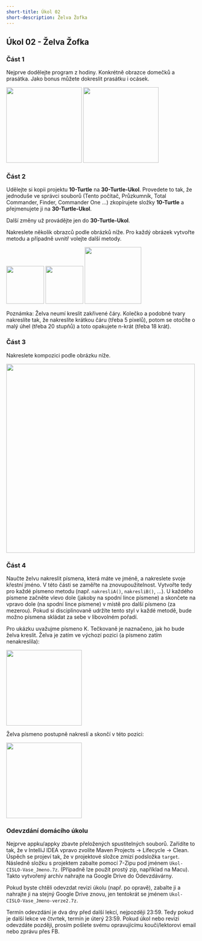 ```yaml
---
short-title: Úkol 02
short-description: Želva Žofka
---
```

Úkol 02 - Želva Žofka
---------------------

### Část 1

Nejprve dodělejte program z hodiny. Konkrétně obrazce domečků a prasátka.
Jako bonus můžete dokreslit prasátku i ocásek.

<img src="img/ukol02-domecek.svg" height="200" />

<img src="img/ukol02-prasatko.svg" width="200" />


### Část 2

Udělejte si kopii projektu **10-Turtle** na **30-Turtle-Ukol**.
Provedete to tak, že jednoduše ve správci souborů
(Tento počítač, Průzkumník, Total Commander, Finder, Commander One ...)
zkopírujete složky **10-Turtle** a přejmenujete ji na **30-Turtle-Ukol**.

Další změny už provádějte jen do **30-Turtle-Ukol**.

Nakreslete několik obrazců podle obrázků níže.
Pro každý obrázek vytvořte metodu a případně uvnitř volejte další
metody.

<img src="img/ukol02-osmiuhelnik.svg" width="100" />

<img src="img/ukol02-kolecko.svg" height="100" />

<img src="img/ukol02-slunicko.svg" height="150" />

Poznámka: Želva neumí kreslit zakřivené čáry.
Kolečko a podobné tvary nakreslíte tak,
že nakreslíte krátkou čáru (třeba 5 pixelů),
potom se otočíte o malý úhel (třeba 20 stupňů)
a toto opakujete n-krát (třeba 18 krát).


### Část 3

Nakreslete kompozici podle obrázku níže.

<img src="img/ukol02-vesnice.svg" height="500" />


### Část 4

Naučte želvu nakreslit písmena, která máte ve jméně, a nakreslete svoje křestní jméno.
V této části se zaměřte na znovupoužitelnost.
Vytvořte tedy pro každé písmeno metodu (např. `nakresliA()`, `nakresliB()`, ...).
U každého písmene začněte vlevo dole (jakoby na spodní lince písmene) a skončete na vpravo dole (na spodní lince písmene) v místě pro další písmeno (za mezerou).
Pokud si disciplinovaně udržíte tento styl v každé metodě, bude možno písmena skládat za sebe v libovolném pořadí.

Pro ukázku uvažujme písmeno K. Tečkovaně je naznačeno, jak ho bude želva kreslit. Želva je zatím ve výchozí pozici (a písmeno zatím nenakreslila):

<img src="img/ukol02-pismeno-zacatek.svg" height="200" />


Želva písmeno postupně nakreslí a skončí v této pozici:

<img src="img/ukol02-pismeno-konec.svg" height="200" />



### Odevzdání domácího úkolu

Nejprve appku/appky zbavte přeložených spustitelných souborů.
Zařídíte to tak, že v IntelliJ IDEA vpravo zvolíte
Maven Projects -> Lifecycle -> Clean.
Úspěch se projeví tak, že v projektové složce zmizí
podsložka `target`.
Následně složku s projektem
zabalte pomocí 7-Zipu pod jménem `Ukol-CISLO-Vase_Jmeno.7z`.
(Případně lze použít prostý zip, například na Macu).
Takto vytvořený archív nahrajte na Google Drive do Odevzdávárny.

Pokud byste chtěli odevzdat revizi úkolu (např. po opravě),
zabalte ji a nahrajte ji na stejný Google Drive znovu,
jen tentokrát se jménem `Ukol-CISLO-Vase_Jmeno-verze2.7z`.

Termín odevzdání je dva dny před další lekcí, nejpozději 23:59.
Tedy pokud je další lekce ve čtvrtek, termín je úterý 23:59.
Pokud úkol nebo revizi odevzdáte později,
prosím pošlete svému opravujícímu kouči/lektorovi email nebo zprávu přes FB.
